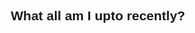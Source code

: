 <html>
<head>
<meta name="viewport" content="width=device-width, initial-scale=1">
<style>
* {box-sizing: border-box;}
body {font-family: Verdana, sans-serif;}
.mySlides {display: none;}
img {vertical-align: middle;}

/* Slideshow container */
.slideshow-container {
  max-width: 1000px;
  position: relative;
  margin: auto;
}

/* Caption text */
.text {
  color: #f2f2f2;
  font-size: 15px;
  padding: 8px 12px;
  position: absolute;
  bottom: 8px;
  width: 100%;
  text-align: center;
}

/* Number text (1/3 etc) */
.numbertext {
  color: #f2f2f2;
  font-size: 12px;
  padding: 8px 12px;
  position: absolute;
  top: 0;
}

/* The dots/bullets/indicators */
.dot {
  height: 15px;
  width: 15px;
  margin: 0 2px;
  background-color: #bbb;
  border-radius: 50%;
  display: inline-block;
  transition: background-color 0.6s ease;
}

.active {
  background-color: #717171;
}

/* Fading animation */
.fade {
  -webkit-animation-name: fade;
  -webkit-animation-duration: 1.5s;
  animation-name: fade;
  animation-duration: 1.5s;
}

@-webkit-keyframes fade {
  from {opacity: .4} 
  to {opacity: 1}
}

@keyframes fade {
  from {opacity: .4} 
  to {opacity: 1}
}

/* On smaller screens, decrease text size */
@media only screen and (max-width: 300px) {
  .text {font-size: 11px}
}
</style>
</head>
<body>

<h2 align="center">What all am I upto recently?</h2>

<div class="slideshow-container">

<div class="mySlides fade">
  <div class="numbertext">1 / 7</div>
  <img src="1-min.png" style="width:100%">
</div>

<div class="mySlides fade">
  <div class="numbertext">2 / 7</div>
  <img src="2-min.png" style="width:100%">
</div>

<div class="mySlides fade">
  <div class="numbertext">3 / 7</div>
  <img src="3-min.png" style="width:100%">
</div>

<div class="mySlides fade">
  <div class="numbertext">4 / 7</div>
  <img src="4-min.png" style="width:100%">
</div>

<div class="mySlides fade">
  <div class="numbertext">5 / 7</div>
  <img src="5-min.png" style="width:100%">
</div>

<div class="mySlides fade">
  <div class="numbertext">6 / 7</div>
  <img src="6-min.png" style="width:100%">
</div>

<div class="mySlides fade">
  <div class="numbertext">7 / 7</div>
  <img src="7-min.png" style="width:100%">
</div>
</div>
<br>

<div style="text-align:center">
  <span class="dot"></span> 
  <span class="dot"></span> 
  <span class="dot"></span> 
  <span class="dot"></span> 
  <span class="dot"></span> 
  <span class="dot"></span> 
  <span class="dot"></span> 
</div>

<script>
var slideIndex = 0;
carousel();

function carousel() {
  var i;
  var x = document.getElementsByClassName("mySlides");
  for (i = 0; i < x.length; i++) {
    x[i].style.display = "none";
  }
  slideIndex++;
  if (slideIndex > x.length) {slideIndex = 1}
  x[slideIndex-1].style.display = "block";
  setTimeout(carousel, 4000); // Change image every 2 seconds
}
</script>
</body>
</html> 
